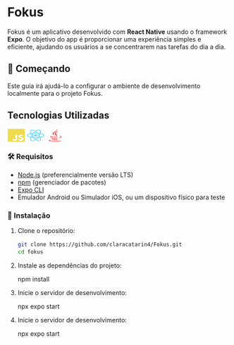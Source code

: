 # Fokus

Fokus é um aplicativo desenvolvido com **React Native** usando o framework **Expo**. O objetivo do app é proporcionar uma experiência simples e eficiente, ajudando os usuários a se concentrarem nas tarefas do dia a dia.

## 🚀 Começando

Este guia irá ajudá-lo a configurar o ambiente de desenvolvimento localmente para o projeto Fokus.

## Tecnologias Utilizadas
<div style="display: inline_block">
   <img align="center" alt="Clara-JS" height="30" width="40" src="https://raw.githubusercontent.com/devicons/devicon/master/icons/javascript/javascript-plain.svg">
   <img align="center" alt="Clara-ReactNative" height="30" width="40" src="https://raw.githubusercontent.com/devicons/devicon/master/icons/react/react-original.svg">
   <img align="center" alt="Clara-Java" height="30" width="40" src="https://raw.githubusercontent.com/devicons/devicon/master/icons/java/java-plain.svg">
</div>

### 🛠️ Requisitos

- [Node.js](https://nodejs.org/) (preferencialmente versão LTS)
- [npm](https://www.npmjs.com/) (gerenciador de pacotes)
- [Expo CLI](https://docs.expo.dev/get-started/installation/)
- Emulador Android ou Simulador iOS, ou um dispositivo físico para teste

### 🔧 Instalação

1. Clone o repositório:

   ```bash
   git clone https://github.com/claracatarin4/Fokus.git
   cd fokus
   
2. Instale as dependências do projeto:

   npm install

3. Inicie o servidor de desenvolvimento:

   npx expo start
   
5. Inicie o servidor de desenvolvimento:

   npx expo start

